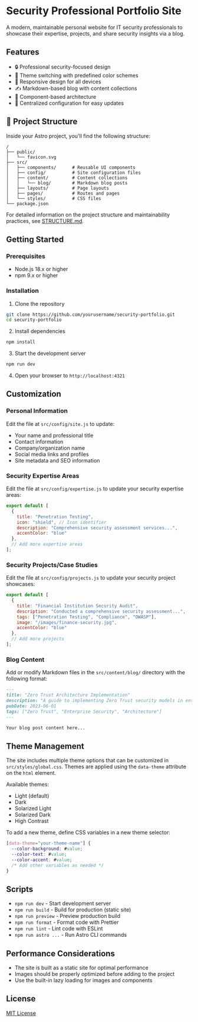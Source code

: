 # Security Professional Portfolio Site

A modern, maintainable personal website for IT security professionals to showcase their expertise, projects, and share security insights via a blog.

## Features

- 🔒 Professional security-focused design
- 🎨 Theme switching with predefined color schemes  
- 📱 Responsive design for all devices
- ✍️ Markdown-based blog with content collections
- 🧩 Component-based architecture
- 🔄 Centralized configuration for easy updates

## 🚀 Project Structure

Inside your Astro project, you'll find the following structure:

```text
/
├── public/
│   └── favicon.svg
├── src/
│   ├── components/      # Reusable UI components
│   ├── config/          # Site configuration files
│   ├── content/         # Content collections
│   │   └── blog/        # Markdown blog posts
│   ├── layouts/         # Page layouts
│   ├── pages/           # Routes and pages
│   └── styles/          # CSS files
└── package.json
```

For detailed information on the project structure and maintainability practices, see [STRUCTURE.md](./STRUCTURE.md).

## Getting Started

### Prerequisites

- Node.js 18.x or higher
- npm 9.x or higher

### Installation

1. Clone the repository
```bash
git clone https://github.com/yourusername/security-portfolio.git
cd security-portfolio
```

2. Install dependencies
```bash
npm install
```

3. Start the development server
```bash
npm run dev
```

4. Open your browser to `http://localhost:4321`

## Customization

### Personal Information

Edit the file at `src/config/site.js` to update:

- Your name and professional title
- Contact information
- Company/organization name
- Social media links and profiles
- Site metadata and SEO information

### Security Expertise Areas

Edit the file at `src/config/expertise.js` to update your security expertise areas:

```javascript
export default [
  {
    title: "Penetration Testing",
    icon: "shield", // Icon identifier
    description: "Comprehensive security assessment services...",
    accentColor: "blue" 
  },
  // Add more expertise areas
];
```

### Security Projects/Case Studies

Edit the file at `src/config/projects.js` to update your security project showcases:

```javascript
export default [
  {
    title: "Financial Institution Security Audit",
    description: "Conducted a comprehensive security assessment...",
    tags: ["Penetration Testing", "Compliance", "OWASP"],
    image: "/images/finance-security.jpg",
    accentColor: "blue"
  },
  // Add more projects
];
```

### Blog Content

Add or modify Markdown files in the `src/content/blog/` directory with the following format:

```markdown
---
title: "Zero Trust Architecture Implementation"
description: "A guide to implementing Zero Trust security models in enterprise environments"
pubDate: 2023-06-01
tags: ["Zero Trust", "Enterprise Security", "Architecture"]
---

Your blog post content here...
```

## Theme Management

The site includes multiple theme options that can be customized in `src/styles/global.css`. Themes are applied using the `data-theme` attribute on the `html` element.

Available themes:
- Light (default)
- Dark
- Solarized Light
- Solarized Dark
- High Contrast

To add a new theme, define CSS variables in a new theme selector:

```css
[data-theme="your-theme-name"] {
  --color-background: #value;
  --color-text: #value;
  --color-accent: #value;
  /* Add other variables as needed */
}
```

## Scripts

- `npm run dev` - Start development server
- `npm run build` - Build for production (static site)
- `npm run preview` - Preview production build
- `npm run format` - Format code with Prettier
- `npm run lint` - Lint code with ESLint
- `npm run astro ...` - Run Astro CLI commands

## Performance Considerations

- The site is built as a static site for optimal performance
- Images should be properly optimized before adding to the project
- Use the built-in lazy loading for images and components

## License

[MIT License](./LICENSE)
